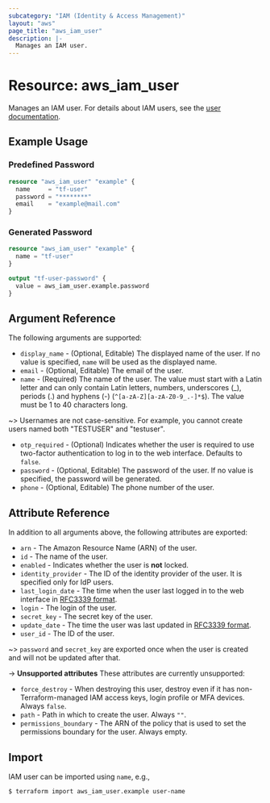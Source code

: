 ```yaml
---
subcategory: "IAM (Identity & Access Management)"
layout: "aws"
page_title: "aws_iam_user"
description: |-
  Manages an IAM user.
---
```


[iam-users-and-projects]: https://docs.cloud.croc.ru/en/services/iam/iam.html
[RFC3339 format]: https://datatracker.ietf.org/doc/html/rfc3339#section-5.8

# Resource: aws_iam_user

Manages an IAM user. For details about IAM users, see the [user documentation][iam-users-and-projects].

## Example Usage

### Predefined Password

```terraform
resource "aws_iam_user" "example" {
  name     = "tf-user"
  password = "********"
  email    = "example@mail.com"
}
```

### Generated Password

```terraform
resource "aws_iam_user" "example" {
  name = "tf-user"
}

output "tf-user-password" {
  value = aws_iam_user.example.password
}
```

## Argument Reference

The following arguments are supported:

* `display_name` - (Optional, Editable) The displayed name of the user.
  If no value is specified, `name` will be used as the displayed name.
* `email` - (Optional, Editable) The email of the user.
* `name` - (Required) The name of the user. The value must start with a Latin letter and
  can only contain Latin letters, numbers, underscores (_), periods (.) and hyphens (-) (`^[a-zA-Z][a-zA-Z0-9_.-]*$`).
  The value must be 1 to 40 characters long.

~> Usernames are not case-sensitive. For example, you cannot create users named both "TESTUSER" and "testuser".

* `otp_required` - (Optional) Indicates whether the user is required to use two-factor authentication to log in to the web interface.
  Defaults to `false`.
* `password` - (Optional, Editable) The password of the user. If no value is specified, the password will be generated.
* `phone` - (Optional, Editable) The phone number of the user.

## Attribute Reference

In addition to all arguments above, the following attributes are exported:

* `arn` - The Amazon Resource Name (ARN) of the user.
* `id` - The name of the user.
* `enabled` - Indicates whether the user is **not** locked.
* `identity_provider` - The ID of the identity provider of the user. It is specified only for IdP users.
* `last_login_date` - The time when the user last logged in to the web interface in [RFC3339 format].
* `login` - The login of the user.
* `secret_key` - The secret key of the user.
* `update_date` - The time the user was last updated in [RFC3339 format].
* `user_id` - The ID of the user.

~> `password` and `secret_key` are exported once when the user is created and will not be updated after that.

->  **Unsupported attributes**
These attributes are currently unsupported:

* `force_destroy` - When destroying this user, destroy even if it has non-Terraform-managed IAM access keys,
  login profile or MFA devices. Always `false`.
* `path` - Path in which to create the user. Always `""`.
* `permissions_boundary` - The ARN of the policy that is used to set the permissions boundary for the user. Always empty.

## Import

IAM user can be imported using `name`, e.g.,

```
$ terraform import aws_iam_user.example user-name
```

